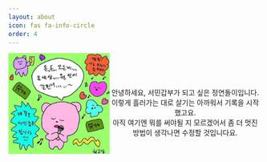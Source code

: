 ```yaml
---
layout: about
icon: fas fa-info-circle
order: 4
---
```


<p align="center">
<img src="assets/IMG_4088.JPG" align="left" width="40%">
<figcaption align="center "><br><br><br><br>안녕하세요, 서민갑부가 되고 싶은 정연돌이입니다.<br>이렇게 흘러가는 대로 살기는 아까워서 기록을 시작했고요.<br>아직 여기엔 뭐를 써야될 지 모르겠어서 좀 더 멋진 방법이 생각나면 수정할 것입니다요.<br></figcaption>
</p>







